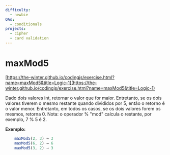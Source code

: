 ```yaml
---
difficulty:
  - newbie
OAs:
  - conditionals
projects:
  - cipher
  - card validation
---
```


# maxMod5

[https://the-winter.github.io/codingjs/exercise.html?name=maxMod5&title=Logic-1](https://the-winter.github.io/codingjs/exercise.html?name=maxMod5&title=Logic-1)

Dado dois valores int, retornar o valor que for maior. Entretanto,
se os dois valores tiverem o mesmo restante quando divididos por 5,
então o retorno é o valor menor. Entretanto, em todos os casos,
se os dois valores forem os mesmos, retorna 0. Nota: o operador
% "mod" calcula o restante, por exemplo, 7 % 5 é 2.

__Exemplo:__

```js
    maxMod5(2, 3) → 3
    maxMod5(6, 2) → 6
    maxMod5(3, 2) → 3
```
